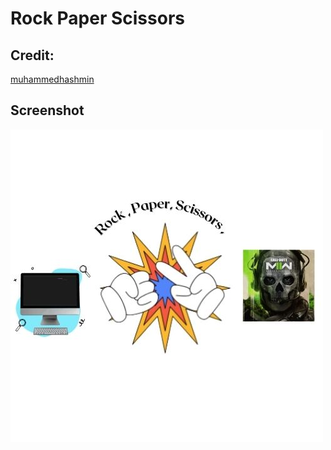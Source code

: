 # Rock Paper Scissors


## Credit:
[muhammedhashmin](https://replit.com/@muhammedhashmin)

## Screenshot
![image](./thumbnail.png)